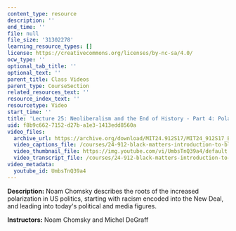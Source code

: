 ```yaml
---
content_type: resource
description: ''
end_time: ''
file: null
file_size: '31302278'
learning_resource_types: []
license: https://creativecommons.org/licenses/by-nc-sa/4.0/
ocw_type: ''
optional_tab_title: ''
optional_text: ''
parent_title: Class Videos
parent_type: CourseSection
related_resources_text: ''
resource_index_text: ''
resourcetype: Video
start_time: ''
title: 'Lecture 25: Neoliberalism and the End of History - Part 4: Polarized Politics'
uid: f8b9c662-7152-d27b-a1e3-1413edd8560a
video_files:
  archive_url: https://archive.org/download/MIT24.912S17/MIT24_912S17_Black_Matters_Chomsky_Part_4_300k.mp4
  video_captions_file: /courses/24-912-black-matters-introduction-to-black-studies-spring-2017/6832bd3177045b69ad6afa92c5403a19_UmbsTnQ39a4.vtt
  video_thumbnail_file: https://img.youtube.com/vi/UmbsTnQ39a4/default.jpg
  video_transcript_file: /courses/24-912-black-matters-introduction-to-black-studies-spring-2017/6f5ddce13909f6fc4cd35c76d3b72855_UmbsTnQ39a4.pdf
video_metadata:
  youtube_id: UmbsTnQ39a4
---
```


**Description:** Noam Chomsky describes the roots of the increased polarization in US politics, starting with racism encoded into the New Deal, and leading into today's political and media figures.

**Instructors:** Noam Chomsky and Michel DeGraff

